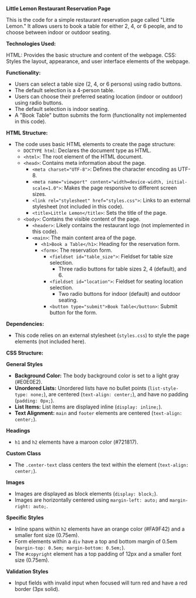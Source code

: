 **Little Lemon Restaurant Reservation Page**

This is the code for a simple restaurant reservation page called "Little Lemon." It allows users to book a table for either 2, 4, or 6 people, and to choose between indoor or outdoor seating.

**Technologies Used:**

HTML: Provides the basic structure and content of the webpage.
CSS: Styles the layout, appearance, and user interface elements of the webpage.

**Functionality:**

- Users can select a table size (2, 4, or 6 persons) using radio buttons.
- The default selection is a 4-person table.
- Users can choose their preferred seating location (indoor or outdoor) using radio buttons.
- The default selection is indoor seating.
- A "Book Table" button submits the form (functionality not implemented in this code).

**HTML Structure:**

- The code uses basic HTML elements to create the page structure:
  - `DOCTYPE html`: Declares the document type as HTML.
  - `<html>`: The root element of the HTML document.
  - `<head>`: Contains meta information about the page.
    - `<meta charset="UTF-8">`: Defines the character encoding as UTF-8.
    - `<meta name="viewport" content="width=device-width, initial-scale=1.0">`: Makes the page responsive to different screen sizes.
    - `<link rel="stylesheet" href="styles.css">`: Links to an external stylesheet (not included in this code).
    - `<title>Little Lemon</title>`: Sets the title of the page.
  - `<body>`: Contains the visible content of the page.
    - `<header>`: Likely contains the restaurant logo (not implemented in this code).
    - `<main>`: The main content area of the page.
      - `<h1>Book a Table</h1>`: Heading for the reservation form.
      - `<form>`: The reservation form.
        - `<fieldset id="table_size">`: Fieldset for table size selection.
          - Three radio buttons for table sizes 2, 4 (default), and 6.
        - `<fieldset id="location">`: Fieldset for seating location selection.
          - Two radio buttons for indoor (default) and outdoor seating.
        - `<button type="submit">Book Table</button>`: Submit button for the form.

**Dependencies:**

- This code relies on an external stylesheet (`styles.css`) to style the page elements (not included here).

**CSS Structure:**

**General Styles**

* **Background Color:** The body background color is set to a light gray (#E0E0E2).
* **Unordered Lists:** Unordered lists have no bullet points (`list-style-type: none;`), are centered (`text-align: center;`), and have no padding (`padding: 0px;`).
* **List Items:** List items are displayed inline (`display: inline;`).
* **Text Alignment:** `main` and `footer` elements are centered (`text-align: center;`).

**Headings**

* `h1` and `h2` elements have a maroon color (#721817).

**Custom Class**

* The `.center-text` class centers the text within the element (`text-align: center;`).

**Images**

* Images are displayed as block elements (`display: block;`).
* Images are horizontally centered using `margin-left: auto;` and `margin-right: auto;`.

**Specific Styles**

* Inline spans within `h2` elements have an orange color (#FA9F42) and a smaller font size (0.75em).
* Form elements within a `div` have a top and bottom margin of 0.5em (`margin-top: 0.5em; margin-bottom: 0.5em;`).
* The `#copyright` element has a top padding of 12px and a smaller font size (0.75em).

**Validation Styles**

* Input fields with invalid input when focused will turn red and have a red border (3px solid).
